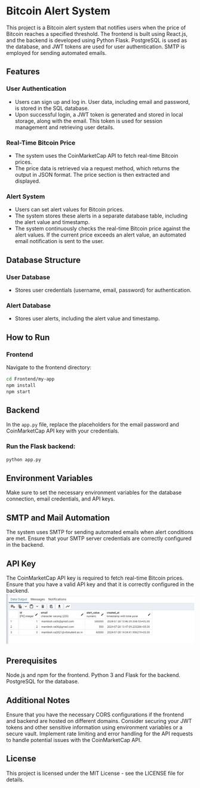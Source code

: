 # Bitcoin Alert System

This project is a Bitcoin alert system that notifies users when the price of Bitcoin reaches a specified threshold. The frontend is built using React.js, and the backend is developed using Python Flask. PostgreSQL is used as the database, and JWT tokens are used for user authentication. SMTP is employed for sending automated emails.

## Features

### User Authentication
- Users can sign up and log in. User data, including email and password, is stored in the SQL database.
- Upon successful login, a JWT token is generated and stored in local storage, along with the email. This token is used for session management and retrieving user details.

### Real-Time Bitcoin Price
- The system uses the CoinMarketCap API to fetch real-time Bitcoin prices.
- The price data is retrieved via a request method, which returns the output in JSON format. The price section is then extracted and displayed.

### Alert System
- Users can set alert values for Bitcoin prices.
- The system stores these alerts in a separate database table, including the alert value and timestamp.
- The system continuously checks the real-time Bitcoin price against the alert values. If the current price exceeds an alert value, an automated email notification is sent to the user.

## Database Structure

### User Database
- Stores user credentials (username, email, password) for authentication.

### Alert Database
- Stores user alerts, including the alert value and timestamp.

## How to Run

### Frontend
Navigate to the frontend directory:
```bash
cd Frontend/my-app
npm install
npm start
```
## Backend

In the `app.py` file, replace the placeholders for the email password and CoinMarketCap API key with your credentials.

### Run the Flask backend:

```bash
python app.py
```

## Environment Variables
Make sure to set the necessary environment variables for the database connection, email credentials, and API keys.

## SMTP and Mail Automation
The system uses SMTP for sending automated emails when alert conditions are met. Ensure that your SMTP server credentials are correctly configured in the backend.

## API Key
The CoinMarketCap API key is required to fetch real-time Bitcoin prices. Ensure that you have a valid API key and that it is correctly configured in the backend.
![Bitcoin Alert System](https://github.com/Mamlesh18/tanX.fi-Backend-Internship-/blob/main/images/alert_db.png)

## Prerequisites
Node.js and npm for the frontend.
Python 3 and Flask for the backend.
PostgreSQL for the database.

## Additional Notes
Ensure that you have the necessary CORS configurations if the frontend and backend are hosted on different domains.
Consider securing your JWT tokens and other sensitive information using environment variables or a secure vault.
Implement rate limiting and error handling for the API requests to handle potential issues with the CoinMarketCap API.

## License
This project is licensed under the MIT License - see the LICENSE file for details.
